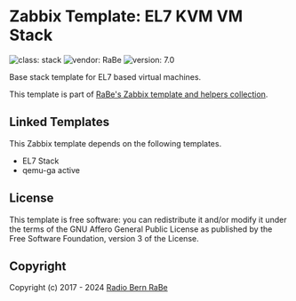 # Zabbix Template: EL7 KVM VM Stack

![class: stack](https://img.shields.io/badge/class-stack-00c9bf) ![vendor: RaBe](https://img.shields.io/badge/vendor-RaBe-00c9bf) ![version: 7.0](https://img.shields.io/badge/version-7.0-00c9bf)

Base stack template for EL7 based virtual machines.

This template is part of [RaBe's Zabbix template and helpers
collection](https://github.com/radiorabe/rabe-zabbix).

## Linked Templates

This Zabbix template depends on the following templates.

* EL7 Stack
* qemu-ga active

## License

This template is free software: you can redistribute it and/or modify it under
the terms of the GNU Affero General Public License as published by the Free
Software Foundation, version 3 of the License.

## Copyright

Copyright (c) 2017 - 2024 [Radio Bern RaBe](http://www.rabe.ch)
